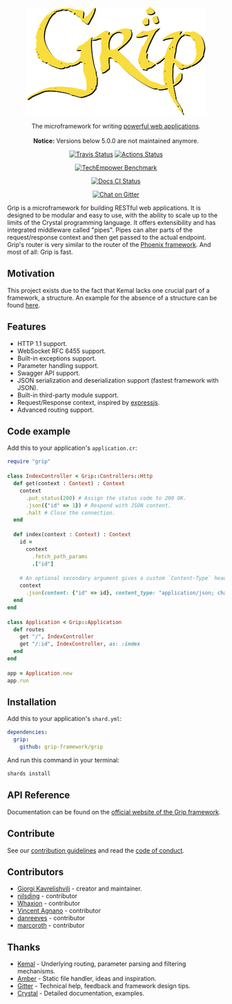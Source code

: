 <p align="center" width="100%">
    <img src="https://github.com/grip-framework/medias/blob/master/framework.svg" height="250" href="https://github.com/grip-framework/grip">
</p>

<p align="center">
    The microframework for writing <ins>powerful web applications</ins>.<br><br>
    <b>Notice:</b> Versions below 5.0.0 are not maintained anymore.
</p>

<p align="center">
  <a href="https://travis-ci.org/grip-framework/grip"><img alt="Travis Status" src="https://img.shields.io/travis/grip-framework/grip?label=travis&style=flat-square"></a>
  <a href="https://github.com/grip-framework/grip/actions"><img alt="Actions Status" src="https://img.shields.io/github/workflow/status/grip-framework/grip/Crystal%20CI?label=actions&style=flat-square"></a>
</p>

<p align="center">
    <a href="https://www.techempower.com/benchmarks/#section=data-r19&hw=ph&test=plaintext&l=zdk8an-1r"><img alt="TechEmpower Benchmark" src="https://img.shields.io/badge/benchmark-1%2C663%2C946-brightgreen?style=flat-square"></a>
</p>

<p align="center">
  <a href="https://grip-framework.github.io/docs/"><img alt="Docs CI Status" src="https://img.shields.io/github/workflow/status/grip-framework/docs/ci?label=docs&style=flat-square"></a>    
</p>

<p align="center">
    <a href="https://gitter.im/grip-framework/grip?utm_source=badge&utm_medium=badge&utm_campaign=pr-badge"><img alt="Chat on Gitter" src="https://img.shields.io/gitter/room/grip-framework/grip?style=flat-square"></a>
</p>

Grip is a microframework for building RESTful web applications. It is designed to be modular and easy to use, with the ability to scale up to the limits of the Crystal programming language. It offers extensibility and has integrated middleware called "pipes". Pipes can alter parts of the request/response context and then get passed to the actual endpoint. Grip's router is very similar to the router of the [Phoenix framework](https://github.com/phoenixframework/phoenix). And most of all: Grip is fast.

## Motivation

This project exists due to the fact that Kemal lacks one crucial part of a framework, a structure. An example for the absence of a structure can be found [here](https://github.com/iv-org/invidious/blob/master/src/invidious.cr).

## Features

- HTTP 1.1 support.
- WebSocket RFC 6455 support.
- Built-in exceptions support.
- Parameter handling support.
- Swagger API support.
- JSON serialization and deserialization support (fastest framework with JSON).
- Built-in third-party module support.
- Request/Response context, inspired by [expressjs](https://github.com/expressjs/express).
- Advanced routing support.

## Code example

Add this to your application's `application.cr`:

```ruby
require "grip"

class IndexController < Grip::Controllers::Http
  def get(context : Context) : Context
    context
      .put_status(200) # Assign the status code to 200 OK.
      .json({"id" => 1}) # Respond with JSON content.
      .halt # Close the connection.
  end

  def index(context : Context) : Context
    id =
      context
        .fetch_path_params
        .["id"]

    # An optional secondary argument gives a custom `Content-Type` header to the response.
    context
      .json(content: {"id" => id}, content_type: "application/json; charset=us-ascii")
  end
end

class Application < Grip::Application
  def routes
    get "/", IndexController
    get "/:id", IndexController, as: :index
  end
end

app = Application.new
app.run
```

## Installation

Add this to your application's `shard.yml`:

```yaml
dependencies:
  grip:
    github: grip-framework/grip
```

And run this command in your terminal:

```bash
shards install
```

## API Reference

Documentation can be found on the [official website of the Grip framework](https://grip-framework.github.io/docs/).

## Contribute

See our [contribution guidelines](https://github.com/grip-framework/grip/blob/master/CONTRIBUTING.md) and read the [code of conduct](https://github.com/grip-framework/grip/blob/master/CODE_OF_CONDUCT.md).

## Contributors

- [Giorgi Kavrelishvili](https://github.com/grkek) - creator and maintainer.
- [nilsding](https://github.com/nilsding) - contributor
- [Whaxion](https://github.com/Whaxion) - contributor
- [Vincent Agnano](https://github.com/vinyll) - contributor
- [danreeves](https://github.com/danreeves) - contributor
- [marcoroth](https://github.com/marcoroth) - contributor

## Thanks

- [Kemal](https://github.com/kemalcr/kemal) - Underlying routing, parameter parsing and filtering mechanisms.
- [Amber](https://github.com/amberframework/amber) - Static file handler, ideas and inspiration.
- [Gitter](https://gitter.im/crystal-lang/crystal) - Technical help, feedback and framework design tips.
- [Crystal](https://crystal-lang.org/api/0.35.1/) - Detailed documentation, examples.
